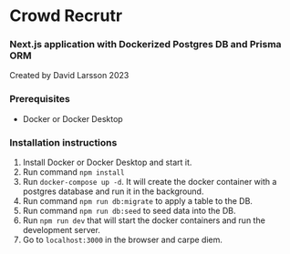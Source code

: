 # Crowd Recrutr

### Next.js application with Dockerized Postgres DB and Prisma ORM

Created by David Larsson 2023

### Prerequisites

- Docker or Docker Desktop

### Installation instructions

1. Install Docker or Docker Desktop and start it.
2. Run command `npm install`
3. Run `docker-compose up -d`. It will create the docker container with a postgres database and run it in the background.
4. Run command `npm run db:migrate` to apply a table to the DB.
5. Run command `npm run db:seed` to seed data into the DB.
6. Run `npm run dev` that will start the docker containers and run the development server.
7. Go to `localhost:3000` in the browser and carpe diem.
